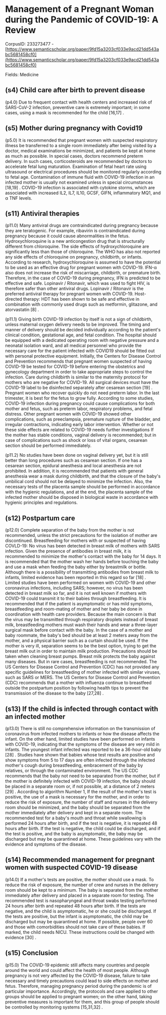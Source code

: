 # Management of a Pregnant Woman during the Pandemic of COVID-19: A Review

CorpusID: 233273477 - [https://www.semanticscholar.org/paper/9fd15a3203cf033e9acd21dd543abc5681458cf0](https://www.semanticscholar.org/paper/9fd15a3203cf033e9acd21dd543abc5681458cf0)

Fields: Medicine

## (s4) Child care after birth to prevent disease
(p4.0) Due to frequent contact with health centers and increased risk of SARS-CoV-2 infection, preventive care is extremely important; in some cases, using a mask is recommended for the child [16,17] .
## (s5) Mother during pregnancy with Covid19
(p5.0) It is recommended that pregnant women with suspected respiratory illness be transferred to a single room immediately after being visited by a doctor, medical examinations be minimized, and patients be kept at home as much as possible. In special cases, doctors recommend preterm delivery. In such cases, corticosteroids are recommended by doctors to accelerate fetal lung maturation. Examination of fetal heart rate using ultrasound or electrical procedures should be monitored regularly according to fetal age. Contamination of immune fluid with COVID-19 infection in an infected mother is usually not examined unless in special circumstances [18,19] . COVID-19 infection is associated with cytokine storms, which are associated with increased IL2, IL7, IL10, GCSF, GIFN, inflammatory MQ1, and α TNF levels.
## (s11) Antiviral therapies
(p11.0) Many antiviral drugs are contraindicated during pregnancy because they are teratogenic. For example, ribavirin is contraindicated during pregnancy because it could cause abnormalities in the fetus. Hydroxychloroquine is a new anticongestion drug that is structurally different from chloroquine. The side effects of hydroxychloroquine are significantly less than those of chloroquine. The WHO has also not reported any side effects of chloroquine on pregnancy, childbirth, or infants. According to research, hydroxychloroquine is assumed to have the potential to be used as an effective drug for pregnant women with COVID-19. IFN-α also does not increase the risk of miscarriage, childbirth, or premature birth. Therefore, in the case of COVID-19 during pregnancy, IFN is predicted to be effective and safe. Lopinavir / Ritonavir, which was used to fight HIV, is therefore safer than other antiviral drugs. Lopinavir / Ritonavir is the preferred antiviral therapy for pregnant women with COVID-19. Host-directed therapy: HDT has been shown to be safe and effective in combination with commonly used drugs such as metformin, glitazone, and atorvastatin [8] .

(p11.1) Giving birth COVID-19 infection by itself is not a sign of childbirth, unless maternal oxygen delivery needs to be improved. The timing and manner of delivery should be decided individually according to the patient's clinical condition, gestational age, and fetal condition. The hospital should be equipped with a dedicated operating room with negative pressure and a neonatal isolation ward, and all medical personnel who provide the necessary care for the patient infected with COVID19 should be fitted out with personal protective equipment. Initially, the Centers for Disease Control and Prevention recommends that pregnant women suspected of having COVID-19 be tested for COVID-19 before entering the obstetrics and gynecology department in order to take appropriate steps to control the infection. Care during childbirth is similar to the maternity protocol for mothers who are negative for COVID-19. All surgical devices must have the COVID-19 label to be disinfected separately after cesarean section [19] . Pregnant women who recover quickly do not need preterm labor. In the last trimester, it is best for the fetus to grow fully. According to some studies, COVID-19 infection during pregnancy could cause complications for both mother and fetus, such as preterm labor, respiratory problems, and fetal distress. Other pregnant women with COVID-19 showed other complications, such as preeclampsia, premature rupture of the bladder, and irregular contractions, indicating early labor intervention. Whether or not these side effects are related to COVID-19 needs further investigations If the mother has stable conditions, vaginal delivery is recommended; but in case of complications such as shock or loss of vital organs, cesarean section should be performed immediately.

(p11.2) No studies have been done on vaginal delivery yet, but it is still better than long procedures such as cesarean section. If one has a cesarean section, epidural anesthesia and local anesthesia are not prohibited. In addition, it is recommended that patients with general anesthesia wear a mask during childbirth, and that the closure of the baby's umbilical cord should not be delayed to minimize the infection. Also, the necessary tests of the placenta sample should be performed in accordance with the hygienic regulations, and at the end, the placenta sample of the infected mother should be disposed in biological waste in accordance with hygienic principles and regulations.
## (s12) Postpartum care
(p12.0) Complete separation of the baby from the mother is not recommended, unless the strict precautions for the isolation of mother are discontinued. Breastfeeding for mothers with or suspected of having COVLD-19: No virus has been detected in breast milk of mothers with SARS infection. Given the presence of antibodies in breast milk, it is recommended to minimize the mother's contact with the baby for 14 days. It is recommended that the mother wash her hands before touching the baby and use a mask when feeding the baby either by breastmilk or bottle. Although there is a possibility of transmitting antibodies from breast milk to infants, limited evidence has been reported in this regard so far [18] . Limited studies have been performed on women with COVID-19 and other coronavirus infections, including SARS; however, no virus has been detected in breast milk so far, and it is not well known if mothers with COVID-19 could transmit it to their babies through breastfeeding. It is recommended that if the patient is asymptomatic or has mild symptoms, breastfeeding and room-mating of mother and her baby be done in coordination with health care providers. Because the main concern is that the virus may be transmitted through respiratory droplets instead of breast milk, breastfeeding mothers must wash their hands and wear a three-layer surgical mask before contact with the baby. In the case of a mother and baby roommate, the baby's bed should be at least 2 meters away from the mother, and a physical barrier such as a curtain should be used. If the mother is very ill, separation seems to be the best option, trying to get the breast milk out in order to maintain milk production. Precautions should be taken when cleaning breast pumps. Breast milk protects the baby against many diseases. But in rare cases, breastfeeding is not recommended. The US Centers for Disease Control and Prevention (CDC) has not provided any specific guidelines for breastfeeding of mother infected with similar viruses, such as SARS or MERS. The US Centers for Disease Control and Prevention (CDC) recommends that a mother with influenza continue to breastfeed outside the postpartum position by following health tips to prevent the transmission of the disease to the baby [27,28] .
## (s13) If the child is infected through contact with an infected mother
(p13.0) There is still no comprehensive information on the transmission of coronavirus from infected mothers to infants or how the disease affects the infant. On the other hand, limited studies have been performed on infants with COVID-19, indicating that the symptoms of the disease are very mild in infants. The youngest infant infected was reported to be a 36-hour-old baby [28] . Studies have shown that babies whose test results are positive and show symptoms from 5 to 17 days are often infected through the infected mother's cough during breastfeeding, embracement of the baby by relatives, or through the contaminated environment. The US CDC recommends that the baby not need to be separated from the mother, but if the mother is definitely infected with COVID-19 infection, the baby should be placed in a separate room or, if not possible, at a distance of 2 meters [29] . According to algorithm Number 1, If the result of the mother's test is positive, the use of a mask is necessary for the mother, and in order to reduce the risk of exposure, the number of staff and nurses in the delivery room should be minimized, and the baby should be separated from the mother immediately after delivery and kept in a separate room. The recommended test for a baby's mouth and throat while swallowing is performed 24 hours after birth, and if the test is negative, it is repeated 48 hours after birth. If the test is negative, the child could be discharged, and if the test is positive, and the baby is asymptomatic, the baby may be discharged but may be quarantined at home. These guidelines vary with the evidence and symptoms of the disease.
## (s14) Recommended management for pregnant women with suspected COVID-19 disease
(p14.0) If a mother's tests are positive, the mother should use a mask. To reduce the risk of exposure, the number of crew and nurses in the delivery room should be kept to a minimum. The baby is separated from the mother immediately after delivery and placed in a separate room for testing. The recommended test is nasopharyngeal and throat swabs testing performed 24 hours after birth and repeated 48 hours after birth. If the tests are negative, and the child is asymptomatic, he or she could be discharged. If the tests are positive, but the infant is asymptomatic, the child may be discharged but may be quarantined at home. If possible, people over 60 and those with comorbidities should not take care of these babies. If marked, the child needs NICU. These instructions could be changed with evidence [30] .
## (s15) Conclusion
(p15.0) The COVID-19 epidemic still affects many countries and people around the world and could affect the health of most people. Although pregnancy is not very affected by the COVID-19 disease, failure to take necessary and timely precautions could lead to side effects on mother and fetus. Therefore, managing pregnancy period during the pandemic is of particular importance. Accordingly, the protocols and care applied to other groups should be applied to pregnant women; on the other hand, taking preventive measures is important for them, and this group of people should be controlled by monitoring systems [15,31,32] .
